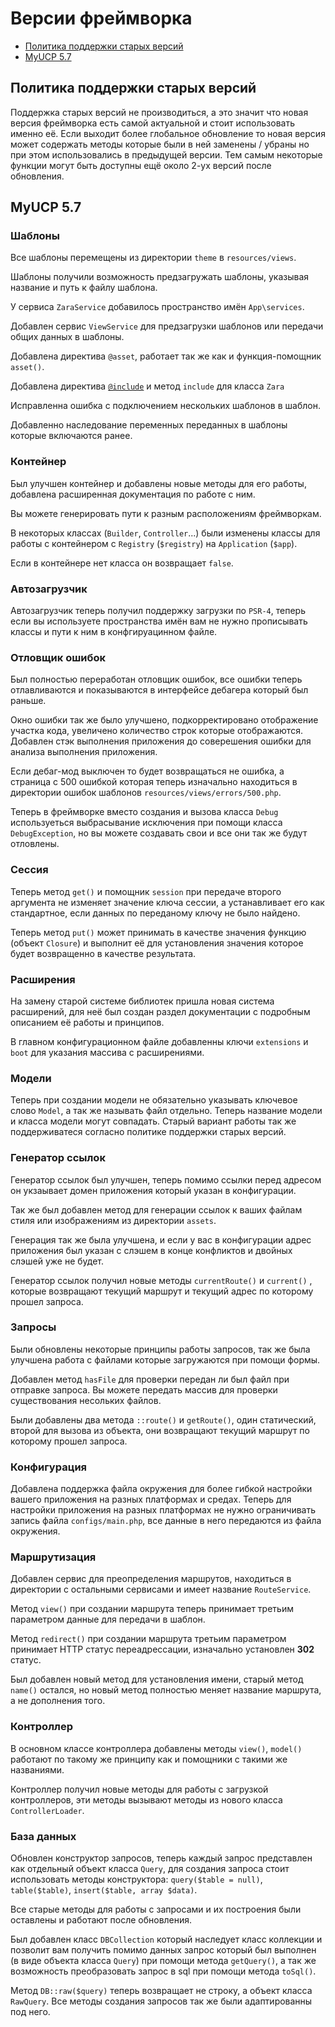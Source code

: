 # Версии фреймворка

- [Политика поддержки старых версий](#Политика-поддержки-старых-версий)
- [MyUCP 5.7](#5.7)

<a name="Политика-поддержки-старых-версий"></a>
## Политика поддержки старых версий

Поддержка старых версий не производиться, а это значит что новая версия фреймворка есть самой актуальной и стоит использовать именно её. Если выходит более глобальное обновление то новая версия может содержать методы которые были в ней заменены / убраны но при этом использовались в предыдущей версии. Тем самым некоторые функции могут быть доступны ещё около 2-ух версий после обновления.

<a name="5.7"></a>
## MyUCP 5.7

### Шаблоны

Все шаблоны перемещены из директории `theme` в `resources/views`.

Шаблоны получили возможность предзагружать шаблоны, указывая название и путь к файлу шаблона.

У сервиса `ZaraService` добавилось пространство имён `App\services`.

Добавлен сервис `ViewService` для предзагрузки шаблонов или передачи общих данных в шаблоны.

Добавлена директива `@asset`, работает так же как и функция-помощник `asset()`.

Добавлена директива [`@include`](/docs/5.7/zara/#Включение-подшаблонов) и метод `include` для класса `Zara`

Исправленна ошибка с подключением нескольких шаблонов в шаблон. 

Добавленно наследование переменных переданных в шаблоны которые включаются ранее.

### Контейнер

Был улучшен контейнер и добавлены новые методы для его работы, добавлена расширенная документация по работе с ним.

Вы можете генерировать пути к разным расположениям фреймворкам.

В некоторых классах (`Builder`, `Controller`...) были изменены классы для работы с контейнером с `Registry` (`$registry`) на `Application` (`$app`).

Если в контейнере нет класса он возвращает `false`.

### Автозагрузчик

Автозагрузчик теперь получил поддержку загрузки по `PSR-4`, теперь если вы используете пространства имён вам не нужно
прописывать классы и пути к ним в конфгируацинном файле.

### Отловщик ошибок

Был полностью переработан отловщик ошибок, все ошибки теперь отлавливаются и показываются в интерфейсе
дебагера который был раньше.

Окно ошибки так же было улучшено, подкорректировано отображение участка кода, увеличено количество строк которые отображаются.
Добавлен стэк выполнения приложения до соверешения ошибки для анализа выполнения приложения.

Если дебаг-мод выключен то будет возвращаться не ошибка, а страница с 500 ошибкой которая теперь изначально находиться в директории ошибок шаблонов 
`resources/views/errors/500.php`.

Теперь в фреймворке вместо создания и вызова класса `Debug` используеться выбрасывание исключения при помощи класса `DebugException`, но вы можете создавать свои и все они так же будут отловлены.

### Сессия

Теперь метод `get()` и помощник `session` при передаче второго аргумента не изменяет значение ключа сессии, а устанавливает его как стандартное,
если данных по переданому ключу не было найдено.

Теперь метод `put()` может принимать в качестве значения функцию (объект `Closure`) и выполнит её для установления значения которое будет возвращенно в качестве результата.

### Расширения

На замену старой системе библиотек пришла новая система расширений, для неё был создан раздел документации с подробным описанием её работы и принципов.

В главном конфигурационном файле добавленны ключи `extensions` и `boot` для указания массива с расширениями.

### Модели

Теперь при создании модели не обязательно указывать ключевое слово `Model`, а так же называть файл отдельно. Теперь название модели и класса модели могут совпадать.
Старый вариант работы так же поддерживатеся согласно политике поддержки старых версий.

### Генератор ссылок

Генератор ссылок был улучшен, теперь помимо ссылки перед адресом он укзаывает домен приложения который указан в конфигурации.

Так же был добавлен метод для генерации ссылок к ваших файлам стиля или изображениям из директории `assets`.

Генерация так же была улучшена, и если у вас в конфигурации адрес приложения был указан с слэшем в конце конфликтов и двойных слэшей уже не будет.

Генератор ссылок получил новые методы `currentRoute()` и `current()` , которые возвращают текущий маршрут и текущий адрес по которому прошел запроса.

### Запросы

Были обновлены некоторые принципы работы запросов, так же была улучшена работа с файлами которые загружаются при помощи формы.

Добавлен метод `hasFile` для проверки передан ли был файл при отправке запроса. Вы можете передать массив для проверки существования несольких файлов.

Были добавлены два метода `::route()` и `getRoute()`, один статический, второй для вызова из объекта, они возвращают текущий маршрут по которому прошел запроса.

### Конфигурация

Добавлена поддержка файла окружения для более гибкой настройки вашего приложения на разных платформах и средах. Теперь для настройки приложения на разных платформах
не нужно ограничивать запись файла `configs/main.php`, все данные в него передаются из файла окружения.

### Маршрутизация

Добавлен сервис для преопределения маршрутов, находиться в директории с остальными сервисами и имеет название `RouteService`.

Метод `view()` при создании маршрута теперь принимает третьим параметром данные для передачи в шаблон.

Метод `redirect()` при создании маршрута третьим параметром принимает HTTP статус переадрессации, изначально установлен **302** статус.

Был добавлен новый метод для установления имени, старый метод `name()` остался, но новый метод полностью меняет название маршрута, а не дополнения того.

### Контроллер

В основном классе контроллера добавлены методы `view()`, `model()` работают по такому же принципу как и помощники с такими же названиями.

Контроллер получил новые методы для работы с загрузкой контроллеров, эти методы вызывают методы из нового класса `ControllerLoader`.

### База данных

Обновлен конструктор запросов, теперь каждый запрос представлен как отдельный объект класса `Query`, для создания запроса стоит использовать методы конструктора: `query($table = null)`, `table($table)`, `insert($table, array $data)`. 

Все старые методы для работы с запросами и их построения были оставлены и работают после обновления.

Был добавлен класс `DBCollection` который наследует класс коллекции и позволит вам получить помимо данных запрос который был выполнен (в виде объекта класса `Query`) при помощи метода `getQuery()`, а так же возможность преобразовать запрос в sql при помощи метода `toSql()`.

Метод `DB::raw($query)` теперь возвращает не строку, а объект класса `RawQuery`. Все методы создания запросов так же были адаптированны под него.

